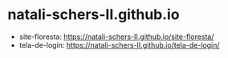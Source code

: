 # natali-schers-II.github.io

- site-floresta: https://natali-schers-II.github.io/site-floresta/
- tela-de-login: https://natali-schers-II.github.io/tela-de-login/
